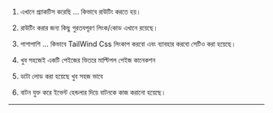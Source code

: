 1. এখানে প্র্যাকটিস করেছি ... কিভাবে রাউটিং করতে হয়।
 
3. রাউটিং করার জন্য কিছু গুরতবপূরণ লিংক/কোড এখানে রয়েছে।

5. পাশাপাশি ... কিভাবে TailWind Css লিংকাপ করবো এবং ব্যাবহার করবো সেটিও করা হয়েছে।

7. খুব সহজেই একটি পেইজের ভিতরে মাল্টিপল পেইজ কানেকশন

9. ডাটা লোড করা হয়েছে খুব সহজ ভাবে

11. বাটন যুক্ত করে ইভেন্ট হেন্ডলার দিয়ে বাটনকে কাজ করানো হয়েছে। 

------


